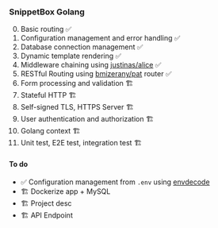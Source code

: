 ### SnippetBox Golang
 0. Basic routing :white_check_mark:
 1. Configuration management and error handling :white_check_mark:
 2. Database connection management :white_check_mark: 
 3.  Dynamic template rendering :white_check_mark:
 4.  Middleware chaining using [justinas/alice](https://github.com/justinas/alice) :white_check_mark:
 5.  RESTful Routing using [bmizerany/pat](https://github.com/bmizerany/pat) router :white_check_mark:
 6.  Form processing and validation :building_construction:
 7.  Stateful HTTP :building_construction:
 8.  Self-signed TLS, HTTPS Server :building_construction:
 9.  User authentication and authorization :building_construction:
 10.  Golang context :building_construction:
 11.  Unit test, E2E test, integration test :building_construction:

#### To do
- :white_check_mark: Configuration management from `.env` using [envdecode](https://github.com/joeshaw/envdecode)
- :building_construction: Dockerize app + MySQL 
- :building_construction: Project desc
- :building_construction: API Endpoint
